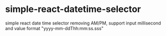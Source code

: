 # simple-react-datetime-selector
simple react date time selector removing AM/PM, support input millisecond and value format "yyyy-mm-ddThh:mm:ss.sss" 
